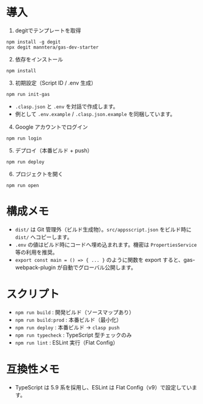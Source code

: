 # 導入
1. degitでテンプレートを取得
```
npm install -g degit
npx degit manntera/gas-dev-starter
```
2. 依存をインストール
```
npm install
```
3. 初期設定（Script ID / .env 生成）
```
npm run init-gas
```
   - `.clasp.json` と `.env` を対話で作成します。
   - 例として `.env.example` / `.clasp.json.example` を同梱しています。
4. Google アカウントでログイン
```
npm run login
```
5. デプロイ（本番ビルド + push）
```
npm run deploy
```
6. プロジェクトを開く
```
npm run open
```

# 構成メモ
- `dist/` は Git 管理外（ビルド生成物）。`src/appsscript.json` をビルド時に `dist/` へコピーします。
- `.env` の値はビルド時にコードへ埋め込まれます。機密は `PropertiesService` 等の利用を推奨。
- `export const main = () => { ... }` のように関数を export すると、gas-webpack-plugin が自動でグローバル公開します。

# スクリプト
- `npm run build` : 開発ビルド（ソースマップあり）
- `npm run build:prod` : 本番ビルド（最小化）
- `npm run deploy` : 本番ビルド → `clasp push`
- `npm run typecheck` : TypeScript 型チェックのみ
- `npm run lint` : ESLint 実行（Flat Config）

# 互換性メモ
- TypeScript は 5.9 系を採用し、ESLint は Flat Config（v9）で設定しています。
